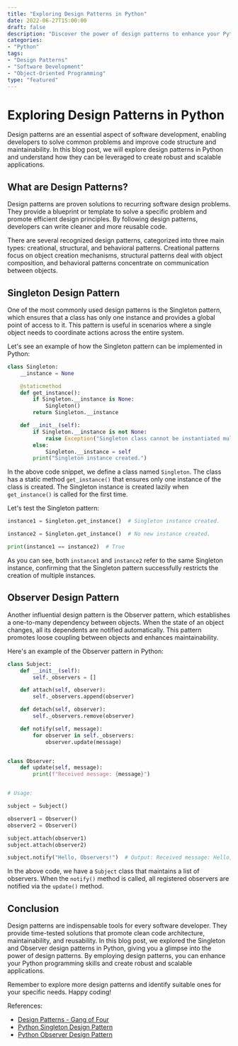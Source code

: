 ```yaml
--- 
title: "Exploring Design Patterns in Python" 
date: 2022-06-27T15:00:00 
draft: false 
description: "Discover the power of design patterns to enhance your Python programming skills." 
categories: 
- "Python" 
tags: 
- "Design Patterns" 
- "Software Development" 
- "Object-Oriented Programming" 
type: "featured" 
---
```


# Exploring Design Patterns in Python

Design patterns are an essential aspect of software development, enabling developers to solve common problems and improve code structure and maintainability. In this blog post, we will explore design patterns in Python and understand how they can be leveraged to create robust and scalable applications.

## What are Design Patterns?

Design patterns are proven solutions to recurring software design problems. They provide a blueprint or template to solve a specific problem and promote efficient design principles. By following design patterns, developers can write cleaner and more reusable code.

There are several recognized design patterns, categorized into three main types: creational, structural, and behavioral patterns. Creational patterns focus on object creation mechanisms, structural patterns deal with object composition, and behavioral patterns concentrate on communication between objects.

## Singleton Design Pattern

One of the most commonly used design patterns is the Singleton pattern, which ensures that a class has only one instance and provides a global point of access to it. This pattern is useful in scenarios where a single object needs to coordinate actions across the entire system.

Let's see an example of how the Singleton pattern can be implemented in Python:

```python
class Singleton:
    __instance = None

    @staticmethod
    def get_instance():
        if Singleton.__instance is None:
            Singleton()
        return Singleton.__instance

    def __init__(self):
        if Singleton.__instance is not None:
            raise Exception("Singleton class cannot be instantiated multiple times.")
        else:
            Singleton.__instance = self
        print("Singleton instance created.")
```

In the above code snippet, we define a class named `Singleton`. The class has a static method `get_instance()` that ensures only one instance of the class is created. The Singleton instance is created lazily when `get_instance()` is called for the first time.

Let's test the Singleton pattern:

```python
instance1 = Singleton.get_instance()  # Singleton instance created.

instance2 = Singleton.get_instance()  # No new instance created.

print(instance1 == instance2)  # True
```

As you can see, both `instance1` and `instance2` refer to the same Singleton instance, confirming that the Singleton pattern successfully restricts the creation of multiple instances.

## Observer Design Pattern

Another influential design pattern is the Observer pattern, which establishes a one-to-many dependency between objects. When the state of an object changes, all its dependents are notified automatically. This pattern promotes loose coupling between objects and enhances maintainability.

Here's an example of the Observer pattern in Python:

```python
class Subject:
    def __init__(self):
        self._observers = []

    def attach(self, observer):
        self._observers.append(observer)

    def detach(self, observer):
        self._observers.remove(observer)

    def notify(self, message):
        for observer in self._observers:
            observer.update(message)


class Observer:
    def update(self, message):
        print(f"Received message: {message}")


# Usage:

subject = Subject()

observer1 = Observer()
observer2 = Observer()

subject.attach(observer1)
subject.attach(observer2)

subject.notify("Hello, Observers!")  # Output: Received message: Hello, Observers!
```

In the above code, we have a `Subject` class that maintains a list of observers. When the `notify()` method is called, all registered observers are notified via the `update()` method.

## Conclusion

Design patterns are indispensable tools for every software developer. They provide time-tested solutions that promote clean code architecture, maintainability, and reusability. In this blog post, we explored the Singleton and Observer design patterns in Python, giving you a glimpse into the power of design patterns. By employing design patterns, you can enhance your Python programming skills and create robust and scalable applications.

Remember to explore more design patterns and identify suitable ones for your specific needs. Happy coding!

References:
- [Design Patterns - Gang of Four](https://en.wikipedia.org/wiki/Design_Patterns)
- [Python Singleton Design Pattern](https://refactoring.guru/design-patterns/singleton/python)
- [Python Observer Design Pattern](https://refactoring.guru/design-patterns/observer/python)
